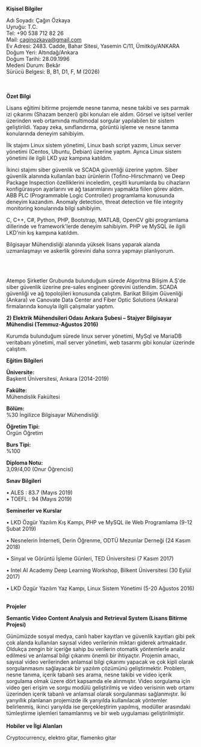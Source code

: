 **Kişisel Bilgiler**

Adı Soyadı:          Çağın Özkaya<br/>
Uyruğu:	      T.C.<br/>
Tel:		      +90 538 712 82 26<br/>
Mail:		      caginozkaya@gmail.com<br/>
Ev Adresi:	      2483. Cadde, Bahar Sitesi, Yasemin C/11, Ümitköy/ANKARA<br/>
Doğum Yeri:	      Altındağ/Ankara<br/>
Doğum Tarihi:    28.09.1996<br/>
Medeni Durum:  Bekâr<br/>
Sürücü Belgesi:   B, B1, D1, F, M (2026)<br/>
<br/>
<br/>

**Özet Bilgi**<br/>

Lisans eğitimi bitirme projemde nesne tanıma, nesne takibi ve ses parmak izi çıkarımı (Shazam benzeri) gibi konuları ele aldım. Görsel ve işitsel veriler üzerinden web ortamında multimodal sorgular yapılabilen bir sistem geliştirildi. Yapay zeka, sınıflandırma, görüntü işleme ve nesne tanıma konularında deneyim sahibiyim. <br/>

İlk stajımı Linux sistem yönetimi, Linux bash script yazımı, Linux server yönetimi (Centos, Ubuntu, Debian) üzerine yaptım. Ayrıca Linux sistem yönetimi ile ilgili LKD yaz kampına katıldım. <br/>
  
İkinci stajımı siber güvenlik ve SCADA güvenliği üzerine yaptım. Siber güvenlik alanında kullanılan bazı ürünlerin (Tofino-Hirschmann) ve Deep Package Inspection özelliklerini inceledim, çeşitli kurumlarda bu cihazların konfigürasyon ayarlarını ve ağ tasarımlarını yapmakta fiilen görev aldım. ABB PLC (Programmable Logic Controller) programlama konusunda deneyim kazandım. Anomaly detection, threat detection ve file integrity monitoring konularında bilgi sahibiyim.<br/>
  
C, C++, C#, Python, PHP, Bootstrap, MATLAB, OpenCV gibi programlama dillerinde ve framework'lerde deneyim sahibiyim.
PHP ve MySQL ile ilgili LKD'nin kış kampına katıldım.<br/>

Bilgisayar Mühendisliği alanında yüksek lisans yaparak alanda uzmanlaşmayı ve askerlik görevini daha sonra yapmayı planlıyorum.


 <br/> 

 
 <br/>


  Atempo Şirketler Grubunda bulunduğum sürede Algoritma Bilişim A.Ş'de siber güvenlik üzerine pre-sales engineer görevini üstlendim.  SCADA güvenliği ve ağ topolojileri konusunda çalıştım. Barikat Bilişim Güvenliği (Ankara) ve Canovate Data Center and Fiber Optic Solutions (Ankara) firmalarında konuyla ilgili çalışmalar yaptım.<br/>

**2) Elektrik Mühendsileri Odası Ankara Şubesi – Stajyer Bilgisayar Mühendisi (Temmuz-Ağustos 2016)**<br/>

  Kurumda bulunduğum sürede linux server yönetimi, MySql ve MariaDB veritabanı yönetimi, mail server yönetimi, web tasarımı gibi konular üzerinde çalıştım.<br/>

**Eğitim Bilgileri**<br/>

**Üniversite:**<br/>
Başkent Üniversitesi, Ankara (2014-2019)<br/>

**Fakülte:**<br/>
Mühendislik Fakültesi<br/>

**Bölüm:**<br/>
%30 İngilizce Bilgisayar Mühendisliği<br/>

**Öğretim Tipi:**<br/>
Örgün Öğretim<br/>

**Burs Tipi:**<br/>
%100<br/>

**Diploma Notu:**<br/>
3,09/4,00 (Onur Öğrencisi) <br/>

**Sınav Bilgileri**<br/>

•	ALES : 83.7 (Mayıs 2019)<br/>
•	TOEFL : 94 (Mayıs 2019)<br/>


**Seminerler ve Kurslar**<br/>

•	LKD Özgür Yazılım Kış Kampı, PHP ve MySQL ile Web Programlama (9-12 Şubat 2019)<br/>

•	Nesnelerin İnterneti, Derin Öğrenme, ODTÜ Mezunlar Derneği (24 Kasım 2018)<br/>

•	Sinyal ve Görüntü İşleme Günleri, TED Üniversitesi (7 Kasım 2017)<br/>

•	Intel AI Academy Deep Learning Workshop, Bilkent Üniversitesi (30 Eylül 2017)<br/>

•	LKD Özgür Yazılım Yaz Kampı, Linux Sistem Yönetimi (5-20 Ağustos 2016)<br/>
<br/>

**Projeler**<br/>

**Semantic Video Content Analysis and Retrieval System (Lisans Bitirme Projesi)**<br/>

  Günümüzde sosyal medya, canlı haber kayıtları ve güvenlik kayıtları gibi pek çok alanda kullanılan sayısal video verilerinin miktarı giderek artmaktadır. Oldukça zengin bir içeriğe sahip bu verilerin otomatik yöntemlerle analiz edilmesi ve anlamsal bilgi çıkarımı önemli bir ihtiyaçtır. Projenin amacı, sayısal video verilerinden anlamsal bilgi çıkarımı yapacak ve çok kipli olarak sorgulanmasını sağlayacak bir yazılım çözümünü geliştirmektir. Problem, nesne tanıma, içerik tabanlı ses arama, nesne takibi ve video içerik sorgulama olmak üzere dört kapsamda ele alınmıştır. Video sorgulama için video geri erişim ve sorgu modülü geliştirilmiş ve video verisinin web ortamı üzerinden içerik tabanlı ve anlamsal olarak sorgulanması sağlanmıştır. İki yarıyıllık planlanan projemizde ilk yarıyılda kullanılacak yöntemler belirlenmiş, ikinci yarıyılda ise gerçekleştirim yapılmış, modüller arasındaki tümleştirme işlemleri tamamlanmış ve bir web uygulaması geliştirilmiştir.<br/>
<br/>
**Hobiler ve İlgi Alanları** <br/>

Cryptocurrency, elektro gitar, flamenko gitar

